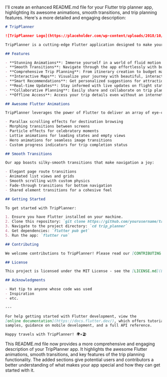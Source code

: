 I'll create an enhanced README.md file for your Flutter trip planner app, highlighting its awesome animations, smooth transitions, and trip planning features. Here's a more detailed and engaging description:

```markdown
# TripPlanner

![TripPlanner Logo](https://placeholder.com/wp-content/uploads/2018/10/placeholder.com-logo1.png)

TripPlanner is a cutting-edge Flutter application designed to make your travel planning experience seamless, intuitive, and visually stunning. With its sleek user interface, powerful features, and captivating animations, TripPlanner takes your journey preparation to the next level.

## Features

- **Stunning Animations**: Immerse yourself in a world of fluid motion with our carefully crafted animations that bring your travel plans to life.
- **Smooth Transitions**: Navigate through the app effortlessly with buttery-smooth transitions that enhance the user experience.
- **Comprehensive Trip Planning**: From itinerary creation to budget management, TripPlanner has got you covered.
- **Interactive Maps**: Visualize your journey with beautiful, interactive maps that showcase your destinations and routes.
- **Smart Recommendations**: Get personalized suggestions for attractions, restaurants, and accommodations based on your preferences and travel style.
- **Real-time Updates**: Stay informed with live updates on flight status, weather conditions, and local events at your destinations.
- **Collaborative Planning**: Easily share and collaborate on trip plans with friends and family.
- **Offline Access**: Access your trip details even without an internet connection, ensuring you're never left stranded.

## Awesome Flutter Animations

TripPlanner leverages the power of Flutter to deliver an array of eye-catching animations, including:

- Parallax scrolling effects for destination browsing
- Morphing transitions between screens
- Particle effects for celebratory moments
- Lottie animations for loading states and empty views
- Hero animations for seamless image transitions
- Custom progress indicators for trip completion status

## Smooth Transitions

Our app boasts silky-smooth transitions that make navigation a joy:

- Elegant page route transitions
- Animated list views and grids
- Smooth scrolling with custom physics
- Fade-through transitions for bottom navigation
- Shared element transitions for a cohesive feel

## Getting Started

To get started with TripPlanner:

1. Ensure you have Flutter installed on your machine.
2. Clone this repository: `git clone https://github.com/yourusername/trip_planner.git`
3. Navigate to the project directory: `cd trip_planner`
4. Get dependencies: `flutter pub get`
5. Run the app: `flutter run`

## Contributing

We welcome contributions to TripPlanner! Please read our [CONTRIBUTING.md](CONTRIBUTING.md) file for details on our code of conduct and the process for submitting pull requests.

## License

This project is licensed under the MIT License - see the [LICENSE.md](LICENSE.md) file for details.

## Acknowledgments

- Hat tip to anyone whose code was used
- Inspiration
- etc.

---

For help getting started with Flutter development, view the
[online documentation](https://docs.flutter.dev/), which offers tutorials,
samples, guidance on mobile development, and a full API reference.

Happy travels with TripPlanner! 🌍✈️🏖️
```

This README.md file now provides a more comprehensive and engaging description of your TripPlanner app. It highlights the awesome Flutter animations, smooth transitions, and key features of the trip planning functionality. The added sections give potential users and contributors a better understanding of what makes your app special and how they can get started with it.